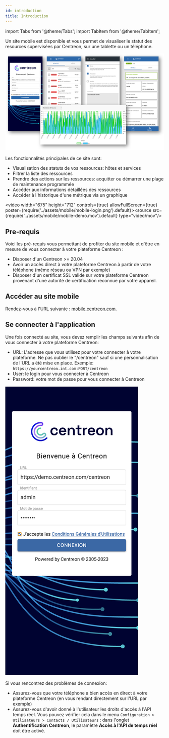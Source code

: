 ```yaml
---
id: introduction
title: Introduction
---
```

import Tabs from '@theme/Tabs';
import TabItem from '@theme/TabItem';


Un site mobile est disponible et vous permet de visualiser le statut des resources supervisées
par Centreon, sur une tablette ou un téléphone.

  ![image](../assets/mobile/mobile-app-screens.png)

Les fonctionnalités principales de ce site sont:

- Visualisation des statuts de vos ressources: hôtes et services
- Filtrer la liste des ressources
- Prendre des actions sur les ressources: acquitter ou démarrer une plage de maintenance programmée
- Accéder aux informations détaillées des ressources
- Accéder à l'historique d'une métrique via un graphique

<video width="675" height="712" controls={true} allowFullScreen={true} poster={require('../assets/mobile/mobile-login.png').default}><source src={require('../assets/mobile/mobile-demo.mov').default} type="video/mov"/></video>

## Pre-requis

Voici les pré-requis vous permettant de profiter du site mobile et d'être en mesure de vous
connecter à votre plateforme Centreon :

- Disposer d'un Centreon >= 20.04
- Avoir un accès direct à votre plateforme Centreon à partir de votre téléphone (même réseau ou VPN par exemple)
- Disposer d'un certificat SSL valide sur votre plateforme Centreon provenant d'une autorité de certification reconnue par votre appareil.

## Accéder au site mobile

Rendez-vous à l'URL suivante : [mobile.centreon.com](https://mobile.centreon.com/).

## Se connecter à l'application

Une fois connecté au site, vous devez remplir les champs
suivants afin de vous connecter à votre plateforme Centreon:

- URL: L'adresse que vous utilisez pour votre connecter à votre plateforme. Ne pas oublier le "/centreon" sauf si une personnalisation
de l'URL a été mise en place. Exemple: `https://yourcentreon.int.com:PORT/centreon`
- User: le login pour vous connecter à Centreon
- Password: votre mot de passe pour vous connecter à Centreon

![image](../assets/mobile/mobile-login.png)

Si vous rencontrez des problèmes de connexion:

- Assurez-vous que votre téléphone a bien accès en direct à votre plateforme Centreon (en vous rendant directement sur l'URL par exemple)
- Assurez-vous d'avoir donné à l'utilisateur les droits d'accès à l'API temps réel. Vous pouvez vérifier cela dans le menu
`Configuration > Utilisateurs > Contacts / Utilisateurs` : dans l'onglet **Authentification Centreon**, le paramètre **Accès à l'API de temps réel** doit être activé.
